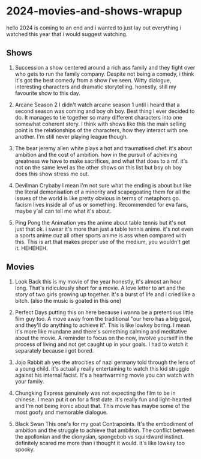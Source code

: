 # 2024-movies-and-shows-wrapup

hello 2024 is coming to an end and i wanted to just lay out everything i watched this year that i would suggest watching.

## Shows
1. Succession 
	a show centered around a rich ass family and they fight over who gets to run the family company. Despite not being a comedy, i think it's got the best comedy from a show i've seen. Witty dialogue, interesting characters and dramatic storytelling. honestly, still my favourite show to this day.


2. Arcane Season 2
	I didn't watch arcane season 1 until i heard that a second season was coming and boy oh boy. Best thing I ever decided to do. It manages to tie together so many different characters into one somewhat coherent story. I think with shows like this the main selling point is the relationships of the characters, how they interact with one another. I'm still never playing league though.
	
3. The bear 
	jeremy allen white plays a hot and traumatised chef. it's about ambition and the cost of ambition. how in the pursuit of achieving greatness we have to make sacrifices, and what that does to a mf. it's not on the same level as the other shows on this list but boy oh boy does this show stress me out.

4. Devilman Crybaby
	I mean i'm not sure what the ending is about but like the literal demonisation of a minority and scapegoating them for all the issues of the world is like pretty obvious in terms of metaphors go. facism lives inside all of us or something. Recommended for eva fans, maybe y'all can tell me what it's about.

5. Ping Pong the Animation
	yes the anime about table tennis but it's not just that ok. i swear it's more than just a table tennis anime. it's not even a sports anime cuz all other sports anime is ass when compared with this. This is art that makes proper use of the medium, you wouldn't get it. HEHEHEH.

## Movies
1. Look Back 
	this is my movie of the year honestly, it's almost an hour long. That's ridiculously short for a movie. A love letter to art and the story of two girls growing up together. It's a burst of life and i cried like a bitch. (also the music is goated in this one)

2. Perfect Days
	putting this on here because i wanna be a pretentious little film guy too. A move away from the traditional "our hero has a big goal, and they'll do anything to achieve it". This is like lowkey boring. I mean it's more like mundane and there's something calming and meditative about the movie. A reminder to focus on the now, involve yourself in the process of living and not get caught up in your goals. I had to watch it separately because i got bored.

3. Jojo Rabbit
	ah yes the atrocities of nazi germany told through the lens of a young child. it's actually really entertaining to watch this kid struggle against his internal facist. It's a heartwarming movie you can watch with your family.  

4. Chungking Express
	genuinely was not expecting the film to be in chinese. I mean put it on for a first date. it's really fun and light-hearted and I'm not being ironic about that. This movie has maybe some of the most goofy and memorable dialogue.

5. Black Swan
	This one's for my goat Contrapoints.
	It's the embodiment of ambition and the struggle to achieve that ambition. The conflict between the apollonian and the dionysian, spongebob vs squirdward instinct. definitely scared me more than i thought it would. it's like lowkey too spooky.  